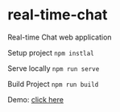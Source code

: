 # real-time-chat
Real-time Chat web application

Setup project
`npm instlal`

Serve locally
`npm run serve`

Build Project
`npm run build`

Demo: [click here](https://yc-shawn.github.io/real-time-chat/)
